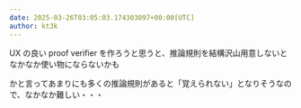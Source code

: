 ```yaml
---
date: 2025-03-26T03:05:03.174303097+00:00[UTC]
author: kt3k
---
```

UX の良い proof verifier を作ろうと思うと、推論規則を結構沢山用意しないとなかなか使い物にならないかも

かと言ってあまりにも多くの推論規則があると「覚えられない」となりそうなので、なかなか難しい・・・
